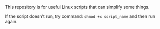 This repository is for useful Linux scripts that can simplify some things.

If the script doesn't run, try command: `chmod +x script_name` and then run again.
